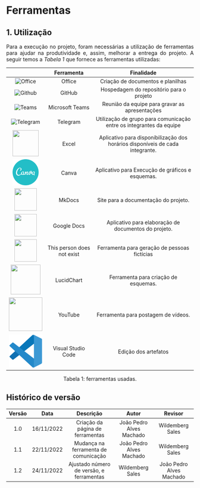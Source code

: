 # Ferramentas

## 1. Utilização

<p style="text-align: justify;"> Para a execução no projeto, foram necessárias a utilização de ferramentas para ajudar na produtividade e, assim, melhorar a entrega do projeto. A seguir temos a <i>Tabela 1</i> que fornece as ferramentas utilizadas:
</p>

| | Ferramenta | Finalidade |
| :------: | :----------: | :---------------------------------------------------: |
| <img src="https://user-images.githubusercontent.com/49570180/152993556-2a4bb75e-4c34-4da5-929a-ef3b006370e4.png" width="80" title="Office">| Office | Criação de documentos e planilhas |
| <img src="https://user-images.githubusercontent.com/49570180/152992872-979c7996-a495-410e-bdc9-71509b246191.png" width="250" title="Github">| GitHub | Hospedagem do repositório para o projeto |
| <img src="https://user-images.githubusercontent.com/49570180/152992930-c5d81a68-9079-4aa7-8ae0-5d396bb4f7b3.png" width="250" title="Teams">| Microsoft Teams | Reunião da equipe para gravar as apresentações |
| <img src="https://user-images.githubusercontent.com/49933115/139837223-bf23d3a9-4638-4e17-994a-ac8678d5f517.png" width="100" title="Telegram">| Telegram | Utilização de grupo para comunicação entre os integrantes da equipe |
|<img src="https://user-images.githubusercontent.com/71900095/189494621-28704ee5-61c6-45b5-87b1-bb5ffa2d7301.png" height= 70 width=70> | Excel| Aplicativo para disponibilização dos horários disponíveis de cada integrante. |
|<img src="https://raw.githubusercontent.com/Interacao-Humano-Computador/2022.1-Millenium-Papelaria/master/docs/images/ferramentas/canva.svg" height= 70 width=70> | Canva| Aplicativo para Execução de gráficos e esquemas. |
|<img src="https://user-images.githubusercontent.com/54439337/178488789-69ddaafc-2d25-4d76-b780-3a90bda82ee6.png" height= 60 width=60> | MkDocs| Site para a documentação do projeto. |
|<img src="https://play-lh.googleusercontent.com/emmbClh_hm0WpWZqJ0X59B8Pz1mKoB9HVLkYMktxhGE6_-30SdGoa-BmYW73RJ8MGZQ" height= 60 width=60> | Google Docs| Aplicativo para elaboração de documentos do projeto. |
|<img src="https://thispersondoesnotexist.com/image" height= 60 width=60> | This person does not exist | Ferramenta para geração de pessoas fictícias |
|<img src="https://play-lh.googleusercontent.com/o4vT3StM8rw3Hn15GMtLjuTA6VUWt6jxDvV4d5ahKj9E9nGaLut06tM83NESuTBr-t0=w240-h480-rw" height= 80 width=80> | LucidChart | Ferramenta para criação de esquemas. |
|<img src="https://www.youtube.com/img/desktop/yt_1200.png" height= 90 width=90> | YouTube | Ferramenta para postagem de vídeos. |
|<img src="https://raw.githubusercontent.com/Interacao-Humano-Computador/2022.1-Millenium-Papelaria/15adf26be163cb9b95a5d6cbaee79fc034a506ab/docs/images/ferramentas/vscode.svg" height= 90 width=90> | Visual Studio Code | Edição dos artefatos |


<center> <figcaption>Tabela 1: ferramentas usadas.</figcaption> </center>

## Histórico de versão

| Versão | Data       | Descrição                                           | Autor        | Revisor |
| :------: | :----------: | :---------------------------------------------------: | :------------: | :--------:|
| 1.0    | 16/11/2022 | Criação da página de ferramentas | João Pedro Alves Machado | Wildemberg Sales|
| 1.1    | 22/11/2022 | Mudança na ferramenta de comunicação | João Pedro Alves Machado | Wildemberg Sales|
| 1.2    | 24/11/2022 | Ajustado número de versão, e ferramentas | Wildemberg Sales | João Pedro Alves Machado |
